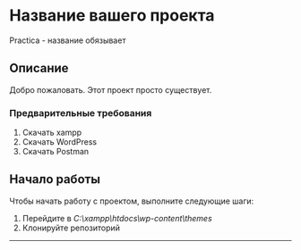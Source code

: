 # Название вашего проекта
Practica - название обязывает

## Описание
Добро пожаловать. Этот проект просто существует.

### Предварительные требования
1. Скачать xampp
2. Скачать WordPress
3. Скачать Postman

## Начало работы
Чтобы начать работу с проектом, выполните следующие шаги:
1. Перейдите в *C:\xampp\htdocs\wp-content\themes*
2. Клонируйте репозиторий 
---
   
